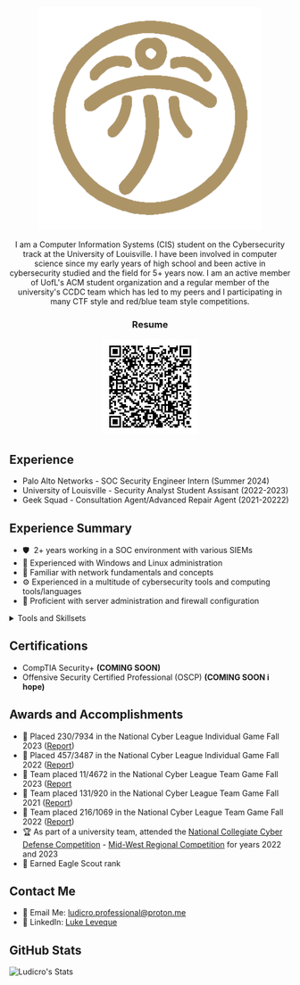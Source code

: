 <p align="center">
  <img src="logo.png" />
</p>

<p align="center">
I am a Computer Information Systems (CIS) student on the Cybersecurity track at the University of Louisville. I have been involved in computer science since my early years of high school and been active in cybersecurity studied and the field for 5+ years now. I am an active member of UofL's ACM student organization and a regular member of the university's CCDC team which has led to my peers and I participating in many CTF style and red/blue team style competitions. 
</p>

<h3 align="center"> Resume </h3>
<p align="center">
  <img src="ResumeQR.png" />
</p>

## Experience
- Palo Alto Networks - SOC Security Engineer Intern (Summer 2024)
- University of Louisville - Security Analyst Student Assisant (2022-2023)
- Geek Squad - Consultation Agent/Advanced Repair Agent (2021-20222)



## Experience Summary
- 🛡️&nbsp; 2+ years working in a SOC environment with various SIEMs
- 🐧 Experienced with Windows and Linux administration
- 📶 Familiar with network fundamentals and concepts
- ⚙️ Experienced in a multitude of cybersecurity tools and computing tools/languages
- 🚨 Proficient with server administration and firewall configuration
<details><summary>Tools and Skillsets</summary>

  - 🖥️ <b>Programming:</b> C, <ins>C++</ins>, C#, Java, <ins>Python</ins>, Javascript, SQL
  - ⌨️ <b>Scripting:</b> <ins>Bash</ins>, <ins>Powershell</ins>
  - 💻 <b>Operating Systems:</b> <ins>Kali/Ubuntu/Debian</ins>, <ins>Windows</ins>, Mac
  - ☁️ <b>Cloud Environments:</b> AWS, Google Cloud, Azure
  - 🕸️ <b>Web Apps:</b> <ins>Burp Suite</ins>
  - 🪪 &nbsp;<b>Digital Forensics:</b> Autopsy, FTK Imager
  - 📶 <b>Network Packet Analysis:</b> Wireshark
  - 🛠️ <b>General Tools:</b> hashcat, BadUSB, FlipperZero utilities, Ghidra
  - 📦 <b>Containers:</b> Docker
</details>

## Certifications
- CompTIA Security+ **(COMING SOON)**
- Offensive Security Certified Professional (OSCP) **(COMING SOON i hope)**

## Awards and Accomplishments
- 🏅 Placed 230/7934 in the National Cyber League Individual Game Fall 2023 ([Report](NCL_Reports/2023FallIndiv))
- 🏅 Placed 457/3487 in the National Cyber League Individual Game Fall 2022 ([Report](https://cyberskyline.com/report/JWVHPVDWJFN9))
- 🏅 Team placed 11/4672 in the National Cyber League Team Game Fall 2023 ([Report](https://cyberskyline.com/report/FHAM10HNEUXA)
- 🏅 Team placed 131/920 in the National Cyber League Team Game Fall 2021 ([Report](https://cyberskyline.com/report/U6T6UUBTLB5J))
- 🏅 Team placed 216/1069 in the National Cyber League Team Game Fall 2022 ([Report](https://cyberskyline.com/report/JWVHPVDWJFN9))
- 🏆 As part of a university team, attended the [National Collegiate Cyber Defense Competition](https://www.nationalccdc.org/) - [Mid-West Regional Competition](https://www.caeepnc.org/mwccdc/) for years 2022 and 2023
- 🦅 Earned Eagle Scout rank

## Contact Me
- 📧 Email Me: ludicro.professional@proton.me
- 🤝 LinkedIn: [Luke Leveque](https://www.linkedin.com/in/luke-leveque/)


## GitHub Stats
![Ludicro's Stats](https://github-readme-stats.vercel.app/api?username=Ludicro&theme=default&show_icons=true&hide_border=true&count_private=true)
